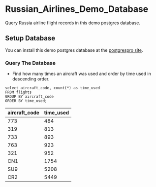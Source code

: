 # Russian_Airlines_Demo_Database
Query Russia airline flight records in this demo postgres database.

## Setup Database
You can install this demo postgres database at the [postgrespro site](https://postgrespro.com/docs/postgrespro/9.6/demodb-bookings).

### Query The Database
* Find how many times an aircraft was used and order by time used in descending order.
```
select aircraft_code, count(*) as time_used
FROM flights 
GROUP BY aircraft_code
ORDER BY time_used;
```
aircraft_code | time_used
------------ | -------------
773	| 484
319	| 813
733	| 893
763	| 923
321	| 952
CN1	| 1754
SU9	| 5208
CR2	| 5449
